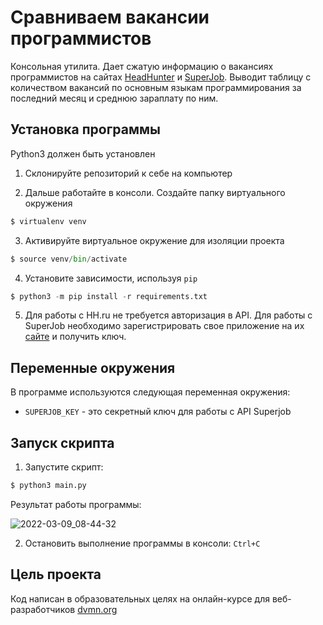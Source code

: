 # Сравниваем вакансии программистов
Консольная утилита. Дает сжатую информацию о вакансиях программистов на сайтах [HeadHunter](https://hh.ru/) и [SuperJob](https://www.superjob.ru/). Выводит таблицу с количеством вакансий по основным языкам программирования за последний месяц и среднюю зараплату по ним. 

## Установка программы
Python3 должен быть установлен
1. Склонируйте репозиторий к себе на компьютер

2. Дальше работайте в консоли. Cоздайте папку виртуального окружения
```python
$ virtualenv venv
```
3. Активируйте виртуальное окружение для изоляции проекта
```python
$ source venv/bin/activate
```
4. Установите зависимости, используя `pip`
```python
$ python3 -m pip install -r requirements.txt
```
5. Для работы с HH.ru не требуется авторизация в API. Для работы с SuperJob необходимо зарегистрировать свое приложение на их [сайте](https://api.superjob.ru/) и получить ключ. 

## Переменные окружения
В программе используются следующая переменная окружения:
- `SUPERJOB_KEY` - это секретный ключ для работы с API Superjob

## Запуск скрипта
1. Запустите скрипт:
```python
$ python3 main.py
```

Результат работы программы:

![2022-03-09_08-44-32](https://user-images.githubusercontent.com/77130336/157380392-03749341-ae66-4a09-97ce-759921257bc4.png)

2. Остановить выполнение программы в консоли: `Ctrl+C`

## Цель проекта
Код написан в образовательных целях на онлайн-курсе для веб-разработчиков [dvmn.org](http://dvmn.org/)
